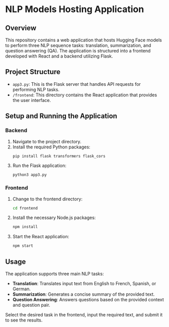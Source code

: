 
# NLP Models Hosting Application

## Overview
This repository contains a web application that hosts Hugging Face models to perform three NLP sequence tasks: translation, summarization, and question answering (QA). The application is structured into a frontend developed with React and a backend utilizing Flask.

## Project Structure
- `app3.py`: This is the Flask server that handles API requests for performing NLP tasks.
- `/frontend`: This directory contains the React application that provides the user interface.

## Setup and Running the Application

### Backend
1. Navigate to the project directory.
2. Install the required Python packages:
   ```bash
   pip install flask transformers flask_cors
   ```
3. Run the Flask application:
   ```bash
   python3 app3.py
   ```

### Frontend
1. Change to the frontend directory:
   ```bash
   cd frontend
   ```
2. Install the necessary Node.js packages:
   ```bash
   npm install
   ```
3. Start the React application:
   ```bash
   npm start
   ```

## Usage
The application supports three main NLP tasks:
- **Translation**: Translates input text from English to French, Spanish, or German.
- **Summarization**: Generates a concise summary of the provided text.
- **Question Answering**: Answers questions based on the provided context and question pair.

Select the desired task in the frontend, input the required text, and submit it to see the results.

